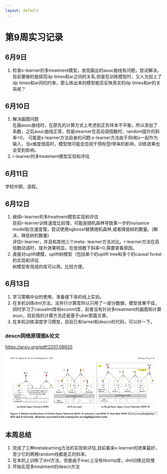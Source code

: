 ```yaml
---
layout: default
---
```


# 第9周实习记录

## 6月9日
1. 检查s-learner的多treatment模型，发现画出的auuc曲线有问题，尝试解决。
目前要做的是探究dp times和ar之间的关系,但是在训练模型时，又人为加上了dp times和ar间的约束，那么练出来的模型能否反映真实的dp times和ar的关系呢？<br>

## 6月10日
1. 解决画图问题 <br>
在画auuc曲线时，在原先的计算方式上考虑到正负样本不平衡，所以添加了系数，之后auuc曲线正常，但是slearner在高动调倍数时，random提升的斜率<0，
可能是s-learner方法自身的问题:s-learner方法由于将t和x一起作为输入，当x维度很高时，模型很可能会忽视干预标签t带来的影响，训练效果也会受到影响。<br>
2. r-learner的多treatment模型实现和评估 <br>

## 6月11日
学校中期，请假。

## 6月12日
1. 继续r-learner的多treatment模型实现和评估 <br>
目前r-learner训练速度比较慢，可能是随机森林导致第一步的nuisance model拟合速度慢，尝试使用xgboost替换随机森林,或者降低树的数量。(解决，降低树的数量)<br>
评估r-learner，并且和其他三个meta- learner方法对比。r-learner方法在高倍数动调时，提升效果明显。在低倍数下斜率<0,需要查看原因。<br>
2. 直接对uplift建模，uplift树模型（包括单个的uplift tree和多个的causal forest的实现和评估 <br>
树模型有现成的库可以用，比较方便。

## 6月13日
1. 学习策略中台的使用，准备接下来的线上实验。<br>
2. 在本机训练dml方法，没并行计算库所以只用了一部分数据，模型效果不佳，同时学习了causalml库和econml库，前者没有针对多treatment的画图和计算auuc，目前我的计算方法还是基于uber那篇文章。<br>
3. 在本机训练深度学习模型，目前已有tarnet和descn的代码，可以抄一下。<br>
### descn网络原理图&论文
https://arxiv.org/pdf/2207.09920
![img.png](descn_stc.png)

## 本周总结
1. 完成了三种metalearning方法的实现和评估,目前看来x-learner的效果最好，至少它的两根random线都是正的斜率。
2. 在本机上训练了dml方法，但是由于mac上没有libomp库，dml训练比较慢
3. 开始实现多treatment的descn方法